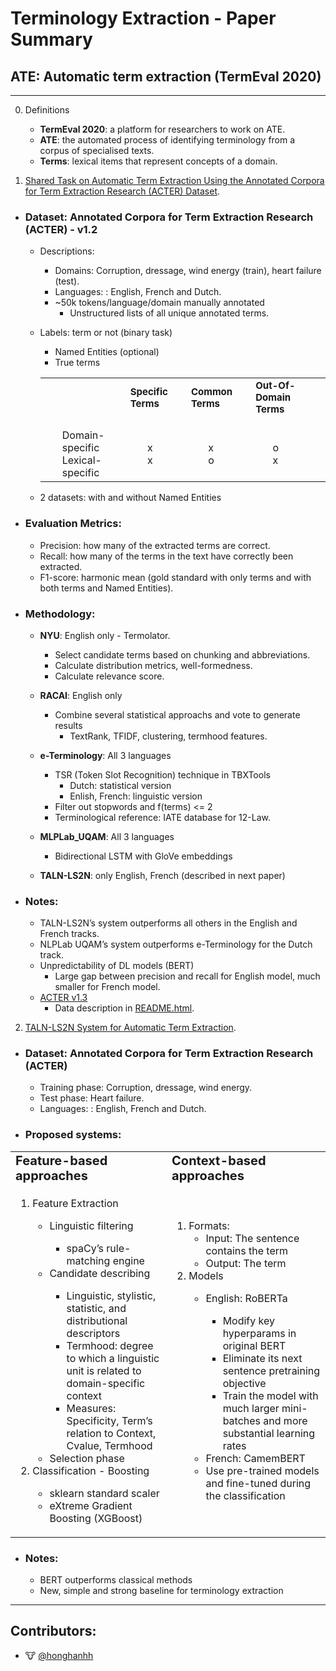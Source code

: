 # Terminology Extraction - Paper Summary

## ATE: Automatic term extraction (TermEval 2020)
<!-- 
- Automatic terminology extraction:
    - Rule-based approaches
        - Conducted by a terminologist
        - Hand-operated exploration, indexation, 
        - Costly maintenance of domain-specific corpora and terminologies 
    - __Feature-based approaches__
    - __Context-based approaches__
    - Hybrid approaches. -->

---

0. Definitions
    - __TermEval 2020__: a platform for researchers to work on ATE.
    - __ATE__: the automated process of identifying terminology from a corpus
    of specialised texts.
    - __Terms__: lexical items that represent concepts of a domain.

1.  [Shared Task on Automatic Term Extraction Using the
Annotated Corpora for Term Extraction Research (ACTER) Dataset](https://www.aclweb.org/anthology/2020.computerm-1.12.pdf).

<!-- - ### __ATE difficutlties__
    - Time- and effort-consuming data collection, manual annotation
    - Extraction methodology
        - Difficult to quantify how specialises/ domain-specific a lexical unit needs to be before it is considered a term i.e  term length, term POS-pattern, minimum term frequency...
    - Evaluation methods
        - Limited to a single resource, or the calculation of precision. -->

- ### __Dataset__: Annotated Corpora for Term Extraction Research (ACTER) - v1.2
    - Descriptions:
        - Domains: Corruption, dressage, wind energy (train), heart failure (test).
        - Languages: : English, French and Dutch.
        - ~50k tokens/language/domain manually annotated 
            - Unstructured lists of all unique annotated terms.
    - Labels: term or not (binary task) 
        - Named Entities (optional)
        - True terms
        <table border="0">
            <tr>
                <td><b style="font-size:10px"></b></td>
                <td><b style="font-size:15px">Specific Terms</b></td>
                <td><b style="font-size:15px">Common Terms</b></td>
                <td><b style="font-size:15px">Out-Of-Domain Terms</b></td>
            </tr>
            <tr>
                <td>
                    <ul style="list-style-type:none;">
                        <li>Domain-specific</li>
                        <li>Lexical-specific</li>
                    </ul>
                </td>
                <td>
                    <ul style="list-style-type:none;">
                        <li>x</li>
                        <li>x</li>
                    </ul>
                </td>
                <td>
                    <ul style="list-style-type:none;">
                        <li>x</li>
                        <li>o</li>
                    </ul>
                </td>
                <td>
                    <ul style="list-style-type:none;">
                        <li>o</li>
                        <li>x</li>
                    </ul>
                </td>
            </tr>
        </table>

        
    - 2 datasets: with and without Named Entities

- ### __Evaluation Metrics__: 
    - Precision: how many of the extracted terms are correct.
    - Recall: how many of the terms in the text have correctly been extracted.
    - F1-score: harmonic mean (gold standard with only terms and with both terms and Named Entities).

- ### __Methodology__: 
    - __NYU__: English only - Termolator.
        - Select candidate terms based on chunking and abbreviations.
        - Calculate distribution metrics, well-formedness.
        - Calculate relevance score.

    - __RACAI__: English only
        - Combine several statistical approachs and vote to generate results
            - TextRank, TFIDF, clustering, termhood features.

    - __e-Terminology__: All 3 languages
        - TSR (Token Slot Recognition) technique in TBXTools
            - Dutch: statistical version
            - Enlish, French: linguistic version
        - Filter out stopwords and f(terms) <= 2
        - Terminological reference: IATE database for 12-Law.

    - __MLPLab_UQAM__:  All 3 languages
        - Bidirectional LSTM with GloVe embeddings

    - __TALN-LS2N__: only English, French (described in next paper)
        
- ### __Notes__:
    - TALN-LS2N’s system
outperforms all others in the English and French tracks.
    - NLPLab UQAM’s system outperforms e-Terminology for the Dutch track.
    - Unpredictability of DL models (BERT)
        - Large gap between precision and recall for English model, much smaller for French model.
    - [ACTER v1.3](https://clarin.eurac.edu/repository/xmlui/handle/20.500.12124/24#:~:text=The%20ACTER%20(Annotated%20Corpora%20for,failure%2C%20and%20wind%20energy).)
        - Data description in [README.html](./Data/README.html).


2. [TALN-LS2N System for Automatic Term Extraction](https://www.aclweb.org/anthology/2020.computerm-1.13.pdf).

- ### __Dataset__: Annotated Corpora for Term Extraction Research (ACTER)
    - Training phase: Corruption, dressage, wind energy.
    - Test phase: Heart failure.
    - Languages: : English, French and Dutch.

- ### __Proposed systems__:
<table border="0">
    <tr>
        <td><b style="font-size:20px">Feature-based approaches</b></td>
        <td><b style="font-size:20px">Context-based approaches</b></td>
    </tr>
    <tr>
        <td>
            <ol>
                <li>Feature Extraction</li>
                <ul>
                    <li>Linguistic filtering</li>
                    <ul>
                        <li>spaCy’s rule-matching engine </li>
                    </ul>
                    <li>Candidate describing</li>
                    <ul>
                        <li>Linguistic, stylistic, statistic, and distributional descriptors </li>
                        <li>Termhood: degree to which a linguistic unit is related to domain-specific context </li>
                        <li>Measures: Specificity, Term’s relation to Context, Cvalue, Termhood </li>
                    </ul>
                    <li>Selection phase</li>
                </ul>
                <li>Classification - Boosting</li>
                <ul>
                    <li>sklearn standard scaler</li>
                    <li>eXtreme Gradient Boosting (XGBoost)</li>
                </ul>
            </ol>
        </td>
        <td>
            <ol>
                <li>Formats:
                    <ul>
                        <li>Input: The sentence contains the term </li>
                        <li>Output: The term</li>
                    </ul>
                </li>
                <li>Models</li>
                <ul>
                    <li>English: RoBERTa</li>
                    <ul>
                        <li>Modify key hyperparams in original BERT </li>
                        <li>Eliminate its next sentence pretraining objective </li>
                        <li>Train the model with much larger mini-batches and more substantial learning rates </li>
                    </ul>
                    <li>French: CamemBERT</li>
                    <li>Use pre-trained models and fine-tuned during the classification</li>
                </ul>
            </ol>
        </td>
    </tr>
</table>

- ### __Notes__:
    - BERT outperforms classical methods
    - New, simple and strong baseline for terminology extraction
---

## Contributors:
- 🐮 [@honghanhh](https://github.com/honghanhh)